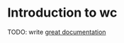 # Introduction to wc

TODO: write [great documentation](http://jacobian.org/writing/what-to-write/)
